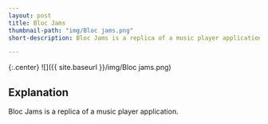 ```yaml
---
layout: post
title: Bloc Jams
thumbnail-path: "img/Bloc jams.png"
short-description: Bloc Jams is a replica of a music player application.

---
```


{:.center}
![]({{ site.baseurl }}/img/Bloc jams.png)

## Explanation

Bloc Jams is a replica of a music player application.
